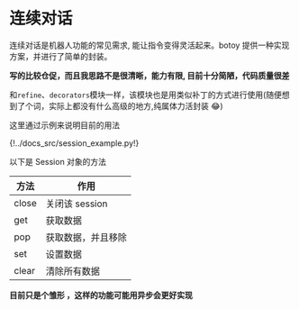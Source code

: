 # 连续对话

连续对话是机器人功能的常见需求,
能让指令变得灵活起来。botoy 提供一种实现方案，并进行了简单的封装。

**写的比较仓促，而且我思路不是很清晰，能力有限, 目前十分简陋，代码质量很差**

和`refine`、`decorators`模块一样，该模块也是用类似补丁的方式进行使用(随便想到了个词，实际上都没有什么高级的地方,纯属体力活封装 😂)

这里通过示例来说明目前的用法

{!../docs_src/session_example.py!}

以下是 Session 对象的方法

| 方法  | 作用               |
| ----- | ------------------ |
| close | 关闭该 session     |
| get   | 获取数据           |
| pop   | 获取数据，并且移除 |
| set   | 设置数据           |
| clear | 清除所有数据       |

**目前只是个雏形 ，这样的功能可能用异步会更好实现**
